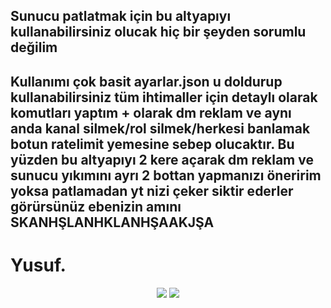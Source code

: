 ## Sunucu patlatmak için bu altyapıyı kullanabilirsiniz olucak hiç bir şeyden sorumlu değilim 


## Kullanımı çok basit ayarlar.json u doldurup kullanabilirsiniz tüm ihtimaller için detaylı olarak komutları yaptım + olarak dm reklam ve aynı anda kanal silmek/rol silmek/herkesi banlamak botun ratelimit yemesine sebep olucaktır. Bu yüzden bu altyapıyı 2 kere açarak dm reklam ve sunucu yıkımını ayrı 2 bottan yapmanızı öneririm yoksa patlamadan yt nizi çeker siktir ederler görürsünüz ebenizin amını SKANHŞLANHKLANHŞAAKJŞA
# Yusuf.

<p align="center">
  <a href="https://discord.gg/cJaSVxR5eV"><img src="https://img.shields.io/badge/Discord%20exz%20-1d202b.svg?&style=for-the-badge&logo=discord&logoColor=white"></a>
  <a href="https://discord.com/users/518104479317360663"><img src="https://img.shields.io/badge/Yusuf.%20-7289DA.svg?&style=for-the-badge&logo=discord&logoColor=white"></a>
</p>